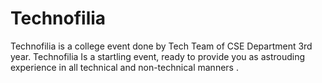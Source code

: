 # Technofilia

Technofilia is a college event done by Tech Team of CSE Department 3rd year. 
Technofilia Is a startling event, ready to provide you as astrouding experience in all technical and non-technical manners .
